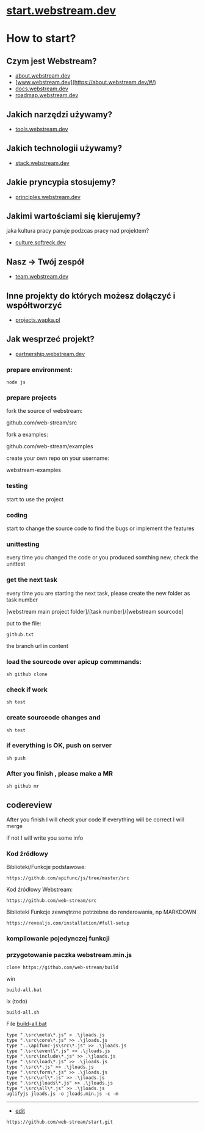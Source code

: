 # [start.webstream.dev](https://start.webstream.dev/)


# How to start?

## Czym jest Webstream?

+ [about.webstream.dev](https://about.webstream.dev/#/)
+ [www.webstream.dev](https://about.webstream.dev/#/)
+ [docs.webstream.dev](https://docs.webstream.dev/#/)
+ [roadmap.webstream.dev](https://roadmap.webstream.dev/#/)

## Jakich narzędzi używamy?
+ [tools.webstream.dev](https://tools.webstream.dev/)


## Jakich technologii używamy?
+ [stack.webstream.dev](https://stack.webstream.dev/)


## Jakie pryncypia stosujemy?
+ [principles.webstream.dev](https://principles.webstream.dev/)


## Jakimi wartościami się kierujemy?
jaka kultura pracy panuje podzcas pracy nad projektem?
+ [culture.softreck.dev](https://culture.softreck.dev/)


## Nasz -> Twój zespół
+ [team.webstream.dev](https://team.webstream.dev/)


## Inne projekty do których możesz dołączyć i współtworzyć
+ [projects.wapka.pl](https://projects.wapka.pl/)

## Jak wesprzeć projekt?
+ [partnership.webstream.dev](https://partnership.webstream.dev/#/)




### prepare environment:

    node js

### prepare projects

fork the source of webstream:

  github.com/web-stream/src


fork a examples:

  github.com/web-stream/examples


create your own repo on your username:

  webstream-examples


### testing

start to use the project

### coding

start to change the source code to find the bugs or implement the features

### unittesting

every time you changed the code or you produced somthing new, check the unittest


### get the next task

every time you are starting the next task, please create the new folder as task number

[webstream main project folder]/[task number]/[webstream sourcode]

put to the file:

    github.txt 


the branch url in content


### load the sourcode over apicup commmands:

    sh github clone


### check if work

    sh test



### create sourceode changes and 

    sh test


### if everything is OK, push on server

    sh push
  

### After you finish , please make a MR

    sh github mr
 
## codereview

After you finish I will check your code
If everything will be correct I will merge

if not I will write you some info



### Kod źródłowy
Biblioteki/Funkcje podstawowe:

    https://github.com/apifunc/js/tree/master/src

Kod źródłowy Webstream:

    https://github.com/web-stream/src

Biblioteki Funkcje zewnętrzne potrzebne do renderowania, np MARKDOWN

    https://revealjs.com/installation/#full-setup

### kompilowanie pojedynczej funkcji


### przygotowanie paczka webstream.min.js
    
    clone https://github.com/web-stream/build

win

    build-all.bat

lx (todo)

    build-all.sh
    
File [build-all.bat](https://github.com/web-stream/build/blob/main/build-all.bat)

    type ".\src\meta\*.js" > .\jloads.js
    type ".\src\core\*.js" >> .\jloads.js
    type "..\apifunc-js\src\*.js" >> .\jloads.js
    type ".\src\event\*.js" >> .\jloads.js
    type ".\src\include\*.js" >> .\jloads.js
    type ".\src\load\*.js" >> .\jloads.js
    type ".\src\*.js" >> .\jloads.js
    type ".\src\form\*.js" >> .\jloads.js
    type ".\src\url\*.js" >> .\jloads.js
    type ".\src\jloads\*.js" >> .\jloads.js
    type ".\src\all\*.js" >> .\jloads.js
    uglifyjs jloads.js -o jloads.min.js -c -m


---
+ [edit](https://github.com/web-stream/start/edit/main/README.md)

```
https://github.com/web-stream/start.git
```


